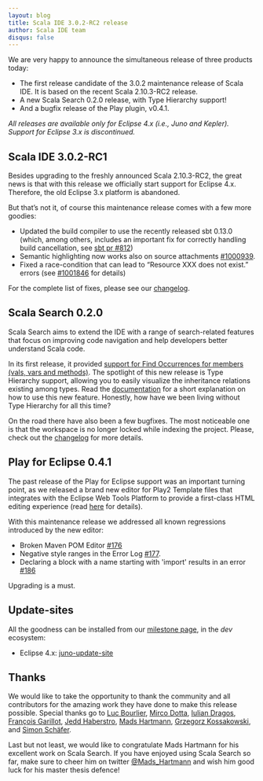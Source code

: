 ```yaml
---
layout: blog
title: Scala IDE 3.0.2-RC2 release
author: Scala IDE team
disqus: false
---
```


We are very happy to announce the simultaneous release of three products today:

* The first release candidate of the 3.0.2 maintenance release of Scala IDE. It is based on the recent Scala 2.10.3-RC2 release.
* A new Scala Search 0.2.0 release, with Type Hierarchy support!
* And a bugfix release of the Play plugin, v0.4.1.

*All releases are available only for Eclipse 4.x (i.e., Juno and Kepler). Support for Eclipse 3.x is discontinued.*

## Scala IDE 3.0.2-RC1

Besides upgrading to the freshly announced Scala 2.10.3-RC2, the great news is that with this release we officially start support for Eclipse 4.x. Therefore, the old Eclipse 3.x platform is abandoned.

But that’s not it, of course this maintenance release comes with a few more goodies:

* Updated the build compiler to use the recently released sbt 0.13.0 (which, among others,
includes an important fix for correctly handling build cancellation, see [sbt pr #812](https://github.com/sbt/sbt/pull/821))
* Semantic highlighting now works also on source attachments [#1000939](https://www.assembla.com/spaces/scala-ide/tickets/1000939).
* Fixed a race-condition that can lead to “Resource XXX does not exist.” errors (see [#1001846](https://www.assembla.com/spaces/scala-ide/tickets/1001846) for details)

For the complete list of fixes, please see our [changelog][changelog].

## Scala Search 0.2.0

Scala Search aims to extend the IDE with a range of search-related features that focus on
improving code navigation and help developers better understand Scala code.

In its first release, it provided [support for Find Occurrences for members (vals, vars and methods)](http://scala-ide.org/blog/release-notes-3.0.1-RC01.html#scala_search).
The spotlight of this new release is Type Hierarchy support, allowing you to easily visualize the inheritance relations existing among types. Read the [documentation](http://scala-ide.org/docs/current-user-doc/features/navigating/type-hierarchy.html) for a short explanation on how to use this new feature. Honestly, how have we been living without Type Hierarchy for all this time?

On the road there have also been a few bugfixes. The most noticeable one is that the workspace is no longer locked while indexing the project. Please, check out the [changelog][scala-search-changelog] for more details.

## Play for Eclipse 0.4.1

The past release of the Play for Eclipse support was an important turning point, as we released
a brand new editor for Play2 Template files that integrates with the Eclipse Web Tools Platform
to provide a first-class HTML editing experience (read [here](http://scala-ide.org/blog/play-0.4.0-announcement.html)
for details).

With this maintenance release we addressed all known regressions introduced by the new editor:

* Broken Maven POM Editor [#176](https://github.com/scala-ide/scala-ide-play2/issues/176)
* Negative style ranges in the Error Log [#177](https://github.com/scala-ide/scala-ide-play2/issues/177).
* Declaring a block with a name starting with 'import' results in an error [#186](https://github.com/scala-ide/scala-ide-play2/issues/186)

Upgrading is a must.

## Update-sites

All the goodness can be installed from our [milestone page](/download/milestone.html), in the *dev* ecosystem:

* Eclipse 4.x: [juno-update-site](http://download.scala-ide.org/sdk/e38/scala210/dev/site/)

## Thanks

We would like to take the opportunity to thank the community and all contributors for the
amazing work they have done to make this release possible. Special thanks go to
[Luc Bourlier](https://github.com/skyluc), [Mirco Dotta](https://github.com/dotta),
[Iulian Dragos](https://github.com/dragos), [François Garillot](https://github.com/huitseeker),
[Jedd Haberstro](https://github.com/jhaberstro), [Mads Hartmann](https://github.com/mads379),
[Grzegorz Kossakowski](https://github.com/gkossakowski), and [Simon Schäfer](https://github.com/sschaef).

Last but not least, we would like to congratulate Mads Hartmann for his excellent work on Scala Search.
If you have enjoyed using Scala Search so far, make sure to cheer him on twitter [@Mads_Hartmann](https://twitter.com/Mads_Hartmann)
and wish him good luck for his master thesis defence!

[changelog]: http://scala-ide.org/docs/changelog.html#3_0_2
[scala-search-changelog]: https://github.com/scala-ide/scala-search/wiki/Changelog